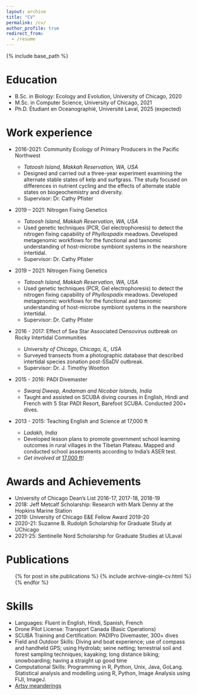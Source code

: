 ```yaml
---
layout: archive
title: "CV"
permalink: /cv/
author_profile: true
redirect_from:
  - /resume
---
```


{% include base_path %}

Education
======
* B.Sc. in Biology: Ecology and Evolution, University of Chicago, 2020
* M.Sc. in Computer Science, University of Chicago, 2021
* Ph.D. Étudiant en Oceanographié, Université Laval, 2025 (expected)

Work experience
======
* 2016-2021: Community Ecology of Primary Producers in the Pacific Northwest
  * <i>Tatoosh Island, Makkah Reservation, WA, USA</i>
  * Designed and carried out a three-year experiment examining the alternate stable states
of kelp and surfgrass. The study focused on differences in nutrient cycling and the
effects of alternate stable states on biogeochemistry and diversity.
  * Supervisor: Dr. Cathy Pfister

* 2019 – 2021: Nitrogen Fixing Genetics
  * <i>Tatoosh Island, Makkah Reservation, WA, USA</i>
  * Used genetic techniques (PCR, Gel electrophoresis) to detect the nitrogen fixing
capability of <i>Phyllospadix</i> meadows. Developed metagenomic workflows for the functional 
and taxnomic understanding of host-microbe symbiont systems in the nearshore intertidal.
  * Supervisor: Dr. Cathy Pfister
  
* 2019 – 2021: Nitrogen Fixing Genetics
  * <i>Tatoosh Island, Makkah Reservation, WA, USA</i>
  * Used genetic techniques (PCR, Gel electrophoresis) to detect the nitrogen fixing
capability of <i>Phyllospadix</i> meadows. Developed metagenomic workflows for the functional 
and taxnomic understanding of host-microbe symbiont systems in the nearshore intertidal.
  * Supervisor: Dr. Cathy Pfister

* 2016 - 2017: Effect of Sea Star Associated Densovirus outbreak on Rocky Intertidal Communities
  * <i>University of Chicago, Chicago, IL, USA </i>
  * Surveyed transects from a photographic database that described intertidal species zonation post-SSaDV outbreak.
  * Supervisor: Dr. J. Timothy Wootton

* 2015 - 2016: PADI Divemaster
  * <i>Swaraj Dweep, Andaman and Nicobar Islands, India</i>
  * Taught and assisted on SCUBA diving courses in English, Hindi and French with 5
Star PADI Resort, Barefoot SCUBA. Conducted 200+ dives.

* 2013 - 2015: Teaching English and Science at 17,000 ft
  * <i>Ladakh, India</i>
  * Developed lesson plans to promote government school learning outcomes in rural villages in the Tibetan Plateau. Mapped and conducted school assessments according to India’s ASER test.
  * <i>Get involved at</i> [17,000 ft](http://17000ft.org/ "17000ft")!

Awards and Achievements
======
* University of Chicago Dean’s List 2016-17, 2017-18, 2018-19
* 2018: Jeff Metcalf Scholarship: Research with Mark Denny at the Hopkins Marine Station
* 2019: University of Chicago E&E Fellow Award 2019-20
* 2020-21: Suzanne B. Rudolph Scholarship for Graduate Study at UChicago
* 2021-25: Sentinelle Nord Scholarship for Graduate Studies at ULaval

Publications
======
  <ul>{% for post in site.publications %}
    {% include archive-single-cv.html %}
  {% endfor %}</ul>
  
Skills
======
* Languages: Fluent in English, Hindi, Spanish, French
* Drone Pilot License: Transport Canada (Basic Operations)
* SCUBA Training and Certification: PADIPro Divemaster, 300+ dives
* Field and Outdoor Skills: Diving and boat experience; use of compass and handheld
GPS; using Hydrolab; seine netting; terrestrial soil and forest sampling techniques;
kayaking; long distance biking; snowboarding; having a straight up good time
* Computational Skills: Programming in R, Python, Unix, Java, GoLang. Statistical
analysis and modelling using R, Python, Image Analysis using FIJI, ImageJ.
* [Artsy meanderings](https://kkmiranda.github.io/portfolio/)
